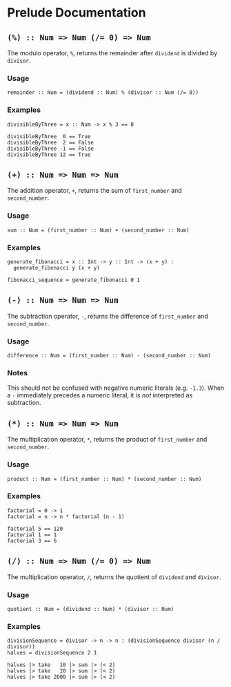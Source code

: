 # Prelude Documentation

## `(%) :: Num => Num (/= 0) => Num`
The modulo operator, `%`, returns the remainder after `dividend` is divided by
`divisor`.

### Usage
`remainder :: Num = (dividend :: Num) % (divisor :: Num (/= 0))`

### Examples
```fleet
divisibleByThree = x :: Num -> x % 3 == 0

divisibleByThree  0 == True
divisibleByThree  2 == False
divisibleByThree -1 == False
divisibleByThree 12 == True
```

## `(+) :: Num => Num => Num`
The addition operator, `+`, returns the sum of `first_number` and
`second_number`.

### Usage
`sum :: Num = (first_number :: Num) + (second_number :: Num)`

### Examples
```fleet
generate_fibonacci = x :: Int -> y :: Int -> (x + y) :
  generate_fibonacci y (x + y)

fibonacci_sequence = generate_fibonacci 0 1
```

## `(-) :: Num => Num => Num`
The subtraction operator, `-`, returns the difference of `first_number` and
`second_number`.

### Usage
`difference :: Num = (first_number :: Num) - (second_number :: Num)`

### Notes
This should not be confused with negative numeric literals (e.g. `-1.3`).
When a `-` immediately precedes a numeric literal, it is *not* interpreted
as subtraction.

## `(*) :: Num => Num => Num`
The multiplication operator, `*`, returns the product of `first_number` and
`second_number`.

### Usage
`product :: Num = (first_number :: Num) * (second_number :: Num)`

### Examples
```fleet
factorial = 0 -> 1
factorial = n -> n * factorial (n - 1)

factorial 5 == 120
factorial 1 == 1
factorial 3 == 6
```

## `(/) :: Num => Num (/= 0) => Num`
The multiplication operator, `/`, returns the quotient of `dividend` and
`divisor`.

### Usage
`quotient :: Num = (dividend :: Num) * (divisor :: Num)`

### Examples
```fleet
divisionSequence = divisor -> n -> n : (divisionSequence divisor (n / divisor))
halves = divisionSequence 2 1

halves |> take   10 |> sum |> (< 2)
halves |> take   20 |> sum |> (< 2)
halves |> take 2000 |> sum |> (< 2)
```
